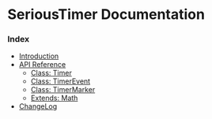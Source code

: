 # SeriousTimer Documentation

### Index
* [Introduction][introduction]
* [API Reference][apireference]
  * [Class: Timer][api.timer]
  * [Class: TimerEvent][api.timerevent]
  * [Class: TimerMarker][api.timermarker]
  * [Extends: Math][api.math]
* [ChangeLog][changelog]

[api.timer]:       api/Timer.md
[api.timerevent]:  api/TimerEvent.md
[api.timermarker]: api/TimerMarker.md
[api.math]:        api/Math.md
[introduction]:    pag/introduction.md
[apireference]:    pag/apireference.md
[changelog]:       pag/changelog.md
